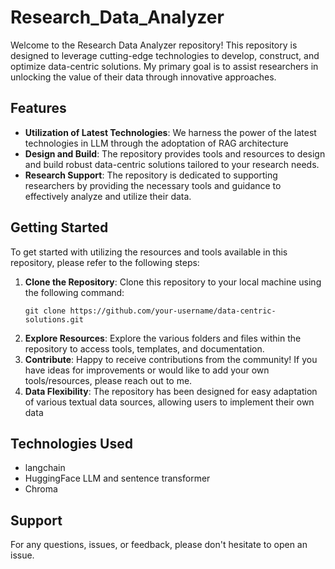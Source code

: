 # Research_Data_Analyzer

Welcome to the Research Data Analyzer repository! This repository is designed to leverage cutting-edge technologies to develop, construct, and optimize data-centric solutions. My primary goal is to assist researchers in unlocking the value of their data through innovative approaches.

## Features
- **Utilization of Latest Technologies**: We harness the power of the latest technologies in LLM through the adoptation of RAG architecture
- **Design and Build**: The repository provides tools and resources to design and build robust data-centric solutions tailored to your research needs.
- **Research Support**: The repository is dedicated to supporting researchers by providing the necessary tools and guidance to effectively analyze and utilize their data.

## Getting Started
To get started with utilizing the resources and tools available in this repository, please refer to the following steps:
1. **Clone the Repository**: Clone this repository to your local machine using the following command:
   ```
   git clone https://github.com/your-username/data-centric-solutions.git
   ```
2. **Explore Resources**: Explore the various folders and files within the repository to access tools, templates, and documentation. 
3. **Contribute**: Happy to receive contributions from the community! If you have ideas for improvements or would like to add your own tools/resources, please reach out to me.
4. **Data Flexibility**: The repository has been designed for easy adaptation of various textual data sources, allowing users to implement their own data

## Technologies Used
- langchain
- HuggingFace LLM and sentence transformer
- Chroma

## Support
For any questions, issues, or feedback, please don't hesitate to open an issue.

